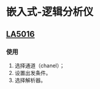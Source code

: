 # 嵌入式-逻辑分析仪


## [LA5016](http://www.qdkingst.com/cn/download-vis)

### 使用

1. 选择通道（chanel）；
2. 设置出发条件。
3. 选择解析器。 
